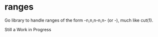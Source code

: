 ranges
======

Go library to handle ranges of the form -n,n,n-n,n- (or -), much like cut(1).

Still a Work in Progress
